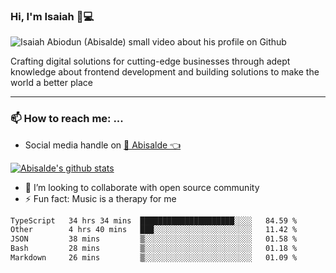 ### Hi, I'm Isaiah 🌻💻

<img src="https://res.cloudinary.com/abisalde/image/upload/c_scale,h_311,w_816/v1616039512/Abisalde_github.gif" alt="Isaiah Abiodun (Abisalde) small video about his profile on Github">

Crafting digital solutions for cutting-edge businesses through adept knowledge about frontend development and building solutions to make the world a better place
<hr>

### 📫 How to reach me: ...
- Social media handle on <a href="https://twitter.com/abisalde">🔔  Abisalde   👈</a>


[![Abisalde's github stats](https://github-readme-stats.vercel.app/api?username=abisalde)](https://github.com/abisalde/github-readme-stats)

- 👯 I’m looking to collaborate with open source community
- ⚡ Fun fact: Music is a therapy for me


<!--
**abisalde/Abisalde** is a ✨ _special_ ✨ repository because its `README.md` (this file) appears on your GitHub profile.

Here are some ideas to get you started:


- 👯 I’m looking to collaborate with open source community
- 🤔 I’m looking for help with ...
- 💬 Ask me about ...
- 📫 How to reach me: ...
- 😄 Pronouns: ...
- ⚡ Fun fact: ...
-->

<!--START_SECTION:waka-->

```txt
TypeScript   34 hrs 34 mins  █████████████████████░░░░   84.59 %
Other        4 hrs 40 mins   ███░░░░░░░░░░░░░░░░░░░░░░   11.42 %
JSON         38 mins         ▒░░░░░░░░░░░░░░░░░░░░░░░░   01.58 %
Bash         28 mins         ▒░░░░░░░░░░░░░░░░░░░░░░░░   01.18 %
Markdown     26 mins         ▒░░░░░░░░░░░░░░░░░░░░░░░░   01.09 %
```

<!--END_SECTION:waka-->


